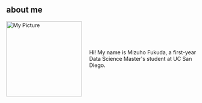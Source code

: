 ## about me
<div style="display: flex; align-items: center;">
    <img src="assets/mypic.png" width="200" style="margin-right: 20px;" alt="My Picture"/>
    <p>
        Hi! My name is Mizuho Fukuda, a first-year Data Science Master's student at UC San Diego.
    </p>
</div>
